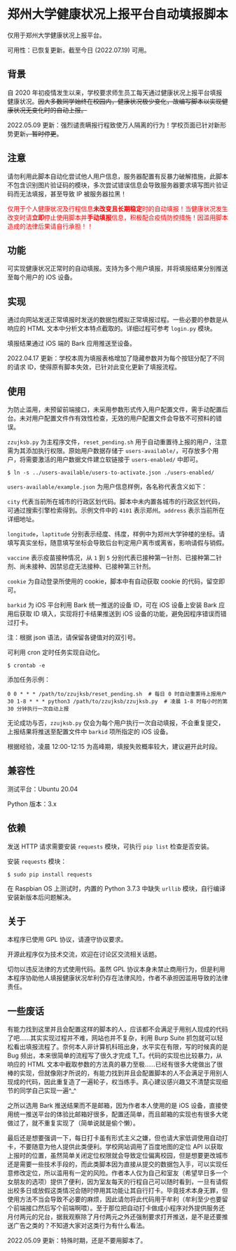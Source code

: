 # 郑州大学健康状况上报平台自动填报脚本

仅用于郑州大学健康状况上报平台。

可用性：已恢复更新。截至今日 (2022.07.19) 可用。

## 背景

自 2020 年初疫情发生以来，学校要求师生员工每天通过健康状况上报平台填报健康状况。~~因大多数同学始终在校园内，健康状况极少变化，故编写脚本以实现健康状况无变化时的自动上报。~~

2022.05.09 更新：强烈谴责瞒报行程致使万人隔离的行为！学校页面已针对新形势更新~~，暂时停更~~。

## **注意**

请勿利用此脚本自动化尝试他人用户信息，服务器配置有反暴力破解措施，此脚本不包含识别图片验证码的模块，多次尝试错误信息会导致服务器要求填写图片验证码而无法填报，甚至导致 IP 被服务器拉黑！

<font color = #FF0000>仅用于个人健康状况及行程信息**未改变且长期稳定**时的自动填报！当健康状况发生改变时请**立即**停止使用脚本并**手动填报**信息，积极配合疫情防控措施！因滥用脚本造成的法律后果请自行承担！！</font>

## 功能

可实现健康状况正常时的自动填报。支持为多个用户填报，并将填报结果分别推送至每个用户的 iOS 设备。

## 实现

通过向网站发送正常填报时发送的数据包模拟正常填报过程。一些必要的参数是从响应的 HTML 文本中分析文本特点截取的。详细过程可参考 `login.py` 模块。

填报结果通过 iOS 端的 Bark 应用推送至设备。

2022.04.17 更新：学校本周为填报表格增加了隐藏参数并为每个按钮分配了不同的请求 ID，使得原有脚本失效，已针对此变化更新了填报流程。

## 使用

为防止滥用，未预留前端接口，未采用参数形式传入用户配置文件，需手动配置后台。未对用户配置文件作有效性检查，无效的用户配置文件会导致不可预料的错误。

`zzujksb.py` 为主程序文件，`reset_pending.sh` 用于自动重置待上报的用户，注意需为其添加执行权限。原始用户数据存储于 `users-available/`，可存放多个用户，将需要激活的用户数据文件建立软链接于 `users-enabled/` 中即可。
```
$ ln -s ../users-available/users-to-activate.json ./users-enabled/
```
`users-available/example.json` 为用户信息样例，各名称代表含义如下：

`city` 代表当前所在城市的行政区划代码。脚本中未内置各城市的行政区划代码，可通过搜索引擎检索得到。示例文件中的 `4101` 表示郑州。`address` 表示当前所在详细地址。

`longitude`，`laptitude` 分别表示经度、纬度，样例中为郑州大学钟楼的坐标。请填写真实坐标，随意填写坐标会导致后台判定用户离市或离省，影响请假与销假。

`vaccine` 表示疫苗接种情况，从 `1` 到 `5` 分别代表已接种第一针剂、已接种第二针剂、尚未接种、因禁忌症无法接种、已接种第三针剂。

`cookie` 为自动登录所使用的 cookie，脚本中有自动获取 cookie 的代码，留空即可。

`barkid` 为 iOS 平台利用 Bark 统一推送的设备 ID，可在 iOS 设备上安装 Bark 应用后获取 ID 填入，实现将打卡结果推送到 iOS 设备的功能，避免因程序错误而错过打卡。

注：根据 json 语法，请保留各键值对的双引号。

可利用 cron 定时任务实现自动化。
```
$ crontab -e
```
添加任务示例：
```
0 0 * * * /path/to/zzujksb/reset_pending.sh  # 每日 0 时自动重置待上报用户
30 1-8 * * * python3 /path/to/zzujksb/zzujksb.py  # 凌晨 1-8 时每小时的第 30 分钟执行一次自动上报
```
无论成功与否，`zzujksb.py` 仅会为每个用户执行一次自动填报，不会重复提交，上报结果将推送至配置文件中 `barkid` 项所指定的 iOS 设备。

根据经验，凌晨 12:00-12:15 为高峰期，填报失败概率较大，建议避开此时段。

## 兼容性

测试平台：Ubuntu 20.04

Python 版本：3.x

## 依赖

发送 HTTP 请求需要安装 `requests` 模块，可执行 `pip list` 检查是否安装。

安装 `requests` 模块：
```
$ sudo pip install requests
```
在 Raspbian OS 上测试时，内置的 Python 3.7.3 中缺失 `urllib` 模块，自行编译安装新版本后问题解决。

## 关于

本程序已使用 GPL 协议，请遵守协议要求。

开源此程序仅为技术交流，欢迎在讨论区交流相关话题。

切勿以违反法律的方式使用代码。虽然 GPL 协议本身未禁止商用行为，但是利用本程序协助他人填报健康状况牟利仍存在法律风险，作者不承担因滥用导致的法律责任。

## 一些废话

有能力找到这里并且会配置这样的脚本的人，应该都不会满足于用别人现成的代码了吧……其实实现过程并不难，网站也并不复杂，利用 Burp Suite 抓包就可以轻松看出填报流程了。奈何本人非计算机科班出身，水平实在有限，写的时候真的是 Bug 频出，本来很简单的流程写了很久才完成 T_T。代码的实现也比较暴力，从响应的 HTML 文本中截取参数的方法真的暴力至极……已经有很多大佬做出了很棒的实现，但就像刚才所说的，有能力找到并且会配置脚本的人不会满足于用别人现成的代码，因此重复造了一遍轮子，权当练手。真心建议感兴趣又不清楚实现细节的同学自己实现一遍^_^

之所以选用 Bark 推送结果而不是邮箱，因为作者本人使用的是 iOS 设备，直接使用统一推送平台的体验比邮箱好很多，配置还简单，而且邮箱的实现也有很多大佬做过了，就不重复实现了（简单说就是偷个懒）。

最后还是想要强调一下，每日打卡虽有形式主义之嫌，但也请大家低调使用自动打卡，不要随意为他人提供此类便利。学校网站调用了百度地图的定位 API 以获取上报时的位置，虽然简单关闭定位权限就会导致定位偏离校园，但是想要更改城市还是需要一些技术手段的，而此类脚本因为直接从提交的数据包入手，可以实现任意修改定位，所以滥用有一定的风险。作者本人仅为自己和室友（希望早日多一个女朋友的选项）提供了便利，因为室友每天的行程自己可以随时看到，一旦有请假出校多日或放假这类情况会随时停用其功能让其自行打卡。毕竟技术本身无罪，但使用方法不当会导致不必要的麻烦，因此请勿将此代码用于牟利（牟利至少也要留个前端接口然后写个前端啊喂）。至于那位把自动打卡做成小程序对外提供服务还月付两元的兄台，据我观察除了月付两元之外还强制要求打开推送，是不是还要推送广告之类的？不知道大家对这类行为有什么看法。

2022.05.09 更新：特殊时期，还是不要用脚本了。